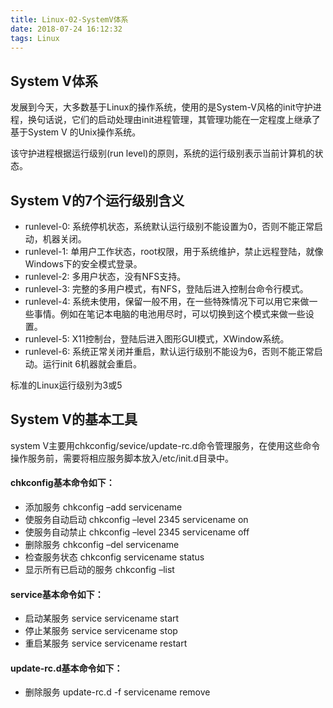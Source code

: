 ```yaml
---
title: Linux-02-SystemV体系
date: 2018-07-24 16:12:32
tags: Linux
---
```


## System V体系
发展到今天，大多数基于Linux的操作系统，使用的是System-V风格的init守护进程，换句话说，它们的启动处理由init进程管理，其管理功能在一定程度上继承了基于System V 的Unix操作系统。

该守护进程根据运行级别(run level)的原则，系统的运行级别表示当前计算机的状态。

## System V的7个运行级别含义
- runlevel-0: 系统停机状态，系统默认运行级别不能设置为0，否则不能正常启动，机器关闭。 
- runlevel-1: 单用户工作状态，root权限，用于系统维护，禁止远程登陆，就像Windows下的安全模式登录。 
- runlevel-2: 多用户状态，没有NFS支持。 
- runlevel-3: 完整的多用户模式，有NFS，登陆后进入控制台命令行模式。 
- runlevel-4: 系统未使用，保留一般不用，在一些特殊情况下可以用它来做一些事情。例如在笔记本电脑的电池用尽时，可以切换到这个模式来做一些设置。 
- runlevel-5: X11控制台，登陆后进入图形GUI模式，XWindow系统。 
- runlevel-6: 系统正常关闭并重启，默认运行级别不能设为6，否则不能正常启动。运行init 6机器就会重启。

标准的Linux运行级别为3或5

## System V的基本工具
system V主要用chkconfig/sevice/update-rc.d命令管理服务，在使用这些命令操作服务前，需要将相应服务脚本放入/etc/init.d目录中。 

#### chkconfig基本命令如下： 
- 添加服务 chkconfig –add servicename 
- 使服务自动启动 chkconfig –level 2345 servicename on 
- 使服务自动禁止 chkconfig –level 2345 servicename off 
- 删除服务 chkconfig –del servicename 
- 检查服务状态 chkconfig servicename status 
- 显示所有已启动的服务 chkconfig –list 

#### service基本命令如下： 
- 启动某服务 service servicename start 
- 停止某服务 service servicename stop 
- 重启某服务 service servicename restart 

#### update-rc.d基本命令如下： 
- 删除服务 update-rc.d -f servicename remove